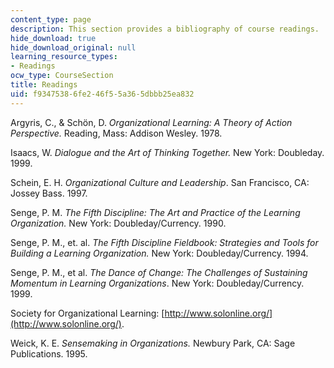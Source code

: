 ```yaml
---
content_type: page
description: This section provides a bibliography of course readings.
hide_download: true
hide_download_original: null
learning_resource_types:
- Readings
ocw_type: CourseSection
title: Readings
uid: f9347538-6fe2-46f5-5a36-5dbbb25ea832
---
```


Argyris, C., & Schön, D. _Organizational Learning: A Theory of Action Perspective._ Reading, Mass: Addison Wesley. 1978.

Isaacs, W. _Dialogue and the Art of Thinking Together._ New York: Doubleday. 1999.

Schein, E. H. _Organizational Culture and Leadership_. San Francisco, CA: Jossey Bass. 1997.

Senge, P. M. _The Fifth Discipline: The Art and Practice of the Learning Organization._ New York: Doubleday/Currency. 1990.

Senge, P. M., et. al. _The Fifth Discipline Fieldbook: Strategies and Tools for Building a Learning Organization._ New York: Doubleday/Currency. 1994.

Senge, P. M., et al. _The Dance of Change: The Challenges of Sustaining Momentum in Learning Organizations_. New York: Doubleday/Currency. 1999.

Society for Organizational Learning: [http://www.solonline.org/](http://www.solonline.org/).

Weick, K. E. _Sensemaking in Organizations._ Newbury Park, CA: Sage Publications. 1995.